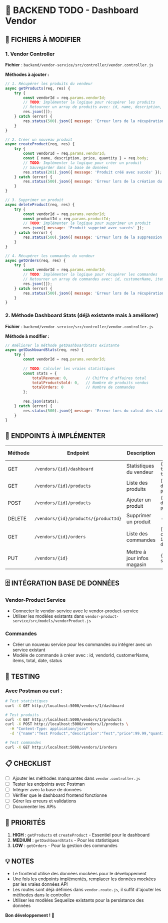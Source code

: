 # 🚀 BACKEND TODO - Dashboard Vendor

## 📍 **FICHIERS À MODIFIER**

### 1. **Vendor Controller** 
**Fichier** : `backend/vendor-service/src/controller/vendor.controller.js`

**Méthodes à ajouter :**

```javascript
// 1. Récupérer les produits du vendeur
async getProducts(req, res) {
    try {
        const vendorId = req.params.vendorId;
        // TODO: Implémenter la logique pour récupérer les produits
        // Retourner un array de produits avec: id, name, description, price, quantity
        res.json([]);
    } catch (error) {
        res.status(500).json({ message: 'Erreur lors de la récupération des produits' });
    }
}

// 2. Créer un nouveau produit
async createProduct(req, res) {
    try {
        const vendorId = req.params.vendorId;
        const { name, description, price, quantity } = req.body;
        // TODO: Implémenter la logique pour créer un produit
        // Sauvegarder dans la base de données
        res.status(201).json({ message: 'Produit créé avec succès' });
    } catch (error) {
        res.status(500).json({ message: 'Erreur lors de la création du produit' });
    }
}

// 3. Supprimer un produit
async deleteProduct(req, res) {
    try {
        const vendorId = req.params.vendorId;
        const productId = req.params.productId;
        // TODO: Implémenter la logique pour supprimer un produit
        res.json({ message: 'Produit supprimé avec succès' });
    } catch (error) {
        res.status(500).json({ message: 'Erreur lors de la suppression du produit' });
    }
}

// 4. Récupérer les commandes du vendeur
async getOrders(req, res) {
    try {
        const vendorId = req.params.vendorId;
        // TODO: Implémenter la logique pour récupérer les commandes
        // Retourner un array de commandes avec: id, customerName, itemsCount, total, date, status
        res.json([]);
    } catch (error) {
        res.status(500).json({ message: 'Erreur lors de la récupération des commandes' });
    }
}
```

### 2. **Méthode Dashboard Stats** (déjà existante mais à améliorer)
**Fichier** : `backend/vendor-service/src/controller/vendor.controller.js`

**Méthode à modifier :**

```javascript
// Améliorer la méthode getDashboardStats existante
async getDashboardStats(req, res) {
    try {
        const vendorId = req.params.vendorId;
        
        // TODO: Calculer les vraies statistiques
        const stats = {
            totalRevenue: 0,        // Chiffre d'affaires total
            totalProductsSold: 0,   // Nombre de produits vendus
            totalOrders: 0          // Nombre de commandes
        };
        
        res.json(stats);
    } catch (error) {
        res.status(500).json({ message: 'Erreur lors du calcul des statistiques' });
    }
}
```

## 🔗 **ENDPOINTS À IMPLÉMENTER**

| Méthode | Endpoint | Description | Données attendues |
|---------|----------|-------------|-------------------|
| GET | `/vendors/{id}/dashboard` | Statistiques du vendeur | `{totalRevenue, totalProductsSold, totalOrders}` |
| GET | `/vendors/{id}/products` | Liste des produits | `[{id, name, description, price, quantity}]` |
| POST | `/vendors/{id}/products` | Ajouter un produit | `{name, description, price, quantity}` |
| DELETE | `/vendors/{id}/products/{productId}` | Supprimer un produit | - |
| GET | `/vendors/{id}/orders` | Liste des commandes | `[{id, customerName, itemsCount, total, date, status}]` |
| PUT | `/vendors/{id}` | Mettre à jour infos magasin | `{storeName, storeDescription}` |

## 🗄️ **INTÉGRATION BASE DE DONNÉES**

### **Vendor-Product Service**
- Connecter le vendor-service avec le vendor-product-service
- Utiliser les modèles existants dans `vendor-product-service/src/models/vendorProduct.js`

### **Commandes**
- Créer un nouveau service pour les commandes ou intégrer avec un service existant
- Modèle de commande à créer avec : id, vendorId, customerName, items, total, date, status

## 🧪 **TESTING**

### **Avec Postman ou curl :**

```bash
# Test statistiques
curl -X GET http://localhost:5000/vendors/1/dashboard

# Test produits
curl -X GET http://localhost:5000/vendors/1/products
curl -X POST http://localhost:5000/vendors/1/products \
  -H "Content-Type: application/json" \
  -d '{"name":"Test Product","description":"Test","price":99.99,"quantity":10}'

# Test commandes
curl -X GET http://localhost:5000/vendors/1/orders
```

## 📋 **CHECKLIST**

- [ ] Ajouter les méthodes manquantes dans `vendor.controller.js`
- [ ] Tester les endpoints avec Postman
- [ ] Intégrer avec la base de données
- [ ] Vérifier que le dashboard frontend fonctionne
- [ ] Gérer les erreurs et validations
- [ ] Documenter les APIs

## 🎯 **PRIORITÉS**

1. **HIGH** : `getProducts` et `createProduct` - Essentiel pour le dashboard
2. **MEDIUM** : `getDashboardStats` - Pour les statistiques
3. **LOW** : `getOrders` - Pour la gestion des commandes

## 💡 **NOTES**

- Le frontend utilise des données mockées pour le développement
- Une fois les endpoints implémentés, remplacer les données mockées par les vraies données API
- Les routes sont déjà définies dans `vendor.route.js`, il suffit d'ajouter les méthodes dans le controller
- Utiliser les modèles Sequelize existants pour la persistance des données

**Bon développement ! 🚀** 